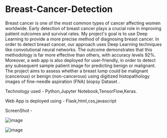 # Breast-Cancer-Detection

Breast cancer is one of the most common types of cancer affecting women worldwide. Early detection of breast cancer plays a crucial role in improving patient outcomes and survival rates.
My project's goal is to use Deep Learning to provide a more precise method of diagnosing breast cancer. In order to detect breast cancer, our approach uses Deep Learning techniques like convolutional neural networks. The outcome demonstrates that this methodology is far more effective than others, with accuracy levels  92%. Moreover, a web app is also deployed for user-friendly, in order to detect any subsequent sample patient image for predicting benign or malignant.
The project aims to assess whether a breast lump could be malignant (cancerous) or benign (non-cancerous) using digitized histopathology images of fine-needle aspiration (FNA) biopsy  Dataset .

Technology used - Python,Jupyter Notebook,TensorFlow,Keras.

Web App is deployed using - Flask,html,css,javascript

ScreenShot - 

![image](https://github.com/vijethpoojary85/Breast-Cancer-Detection/assets/101103637/f2031ee3-3df7-490c-8128-9d174aa74540)


![image](https://github.com/vijethpoojary85/Breast-Cancer-Detection/assets/101103637/53b8e360-3ff2-4920-afcf-05f46c77cbaf)




